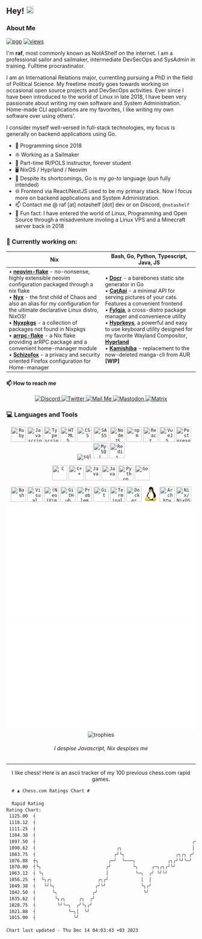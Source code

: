 ## Hey! <img src="../assets/Hi.gif" width="20px" height="20px">

### About Me

[![pgp](https://img.shields.io/badge/pgp-0xBA46BCC36E912922-313131?style=flat&labelColor=545454&color=313131)](https://github.com/notashelf.gpg) [![views](https://komarev.com/ghpvc/?username=notashelf&style=flat&color=313131&label=views)](https://github.com/notashelf)

I'm **raf**, most commonly known as NotAShelf on the internet. I am a professional sailor and sailmaker, intermediate DevSecOps and SysAdmin in training.
Fulltime procrastinator.

I am an International Relations major, currentling pursuing a PhD in the field of Political Science. My freetime mostly goes towards working on occasional
open source projects and DevSecOps activities. Ever since I have been introduced to the world of Linux in late 2018, I have been very passionate about writing
my own software and System Administration. Home-made CLI applications are my favorites, I like writing my own software over using others'.

I consider myself well-versed in full-stack technologies, my focus is generally on backend applications using Go.

- 📅 Programming since 2018
- ⛵ Working as a Sailmaker
- 🏫 Part-time IR/POLS instructor, forever student
- 🖥️ NixOS / Hyprland / Neovim
- 👨 Despite its shortcomings, Go is my _go-to_ language (pun fully intended)
- 🌐 Frontend via React/NextJS used to be my primary stack. Now I focus more on backend applications and System Administration.
- 📫 Contact me @ raf [at] notashelf [dot] dev or on Discord, `@notashelf`
- 🎲 Fun fact: I have entered the world of Linux, Programming and Open Source through a misadventure involing a Linux VPS and a Minecraft server back in 2018

### 🔭 Currently working on:

| **Nix**                                                                                                                                                                                                                                                                                                                                                                                                                                                                                                                                                                                                                                                                                                              | **Bash**, **Go**, **Python**, **Typescript**, **Java**, **JS**                                                                                                                                                                                                                                                                                                                                                                                                                                                                                                                                                                                                                                              |
| -------------------------------------------------------------------------------------------------------------------------------------------------------------------------------------------------------------------------------------------------------------------------------------------------------------------------------------------------------------------------------------------------------------------------------------------------------------------------------------------------------------------------------------------------------------------------------------------------------------------------------------------------------------------------------------------------------------------- | ----------------------------------------------------------------------------------------------------------------------------------------------------------------------------------------------------------------------------------------------------------------------------------------------------------------------------------------------------------------------------------------------------------------------------------------------------------------------------------------------------------------------------------------------------------------------------------------------------------------------------------------------------------------------------------------------------------- |
| • [**neovim-flake**](https://github.com/notashelf/neovim-flake) - no-nonsense, highly extensible neovim configuration packaged through a nix flake<br> • [**Nyx**](https://github.com/notashelf/nyx) - the first child of Chaos and also an alias for my configuration for the ultimate declarative Linux distro, NixOS!<br> • [**Nyxpkgs**](https://github.com/notashelf/nyxkgs) - a collection of packages not found in Nixpkgs<br> • [**arrpc-flake**](https://github.com/NotAShelf/arrpc-flake) - a Nix flake providing arRPC package and a convenient home-manager module<br>• [**Schizofox**](https://github.com/schizofox/schizofox) - a privacy and security oriented Firefox configuration for Home-manager | • [**Docr**](https://github.com/notashelf/docr) - a barebones static site generator in Go<br>• [**CatApi**](https://github.com/notashelf/catApi) - a minimal API for serving pictures of your cats. Features a convenient frontend<br>• [**Fylgja**](https://github.com/hyprland-communştyf/Fylgja), a cross-distro package manager and convenience utility<br>• [**Hyprkeys**](https://github.com/hyprland-community/Hyprkeys), a powerful and easy to use keyboard utility designed for my favorite Wayland Compositor, [**Hyprland**](https://github.com/hyprwm/Hyprland)<br>• [**Kamishiba**](https://github.com/notashelf/kamishiba) - replacement to the now-deleted manga-cli from AUR **[WIP]**<br> |

#### 📫 How to reach me

<p align="center">
 <a href="https://discord.gg/TS6w3TYZRM">
   <img title="Discord" src="../main/assets/icons/discord.svg" width="3.5%">
 </a>
 <a href="https://twitter.com/NotAShelf">
   <img title="Twitter" src="../main/assets/icons/twitter.svg" width="3.5%">
 </a>
 <a href="mailto:me@notashelf.dev">
   <img title="Mail Me" src="../main/assets/icons/gmail.svg" width="3.5%">
 </a>
 <a href="https://social.notashelf.dev/@raf">
   <img title="Mastodon" src="../main/assets/icons/mastodon.svg" width="3.5%">
 </a>
 <a href="https://matrix.to/#/@raf:notashelf.dev">
   <img title="Matrix" src="../main/assets/icons/matrix.svg" width="3.5%">
 </a>
</p>

### 💻 Languages and Tools

<p align="center">
  <code><img title="Ruby" height="40" width="40" src="../main/.github/assets/icons/ruby.png"></code>
  <code><img title="Javascript" height="40" width="40" src="../main/.github/assets/icons/Javascript.png"></code>
  <code><img title="Typescript" height="40" width="40" src="../main/.github/assets/icons/typescript.png"></code>
  <code><img title="HTML5" height="40" width="40" src="../main/.github/assets/icons/html5.svg"></code>
  <code><img title="CSS" height="40" width="40" src="../main/.github/assets/icons/css.svg"></code>
  <code><img title="SASS" height="40" width="40" src="../main/.github/assets/icons/sass.svg"></code>
  <code><img title="NodeJS" height="40" width="40" src="../main/.github/assets/icons/nodejs.png"></code>
  <code><img title="npm" height="40" width="40" src="../main/.github/assets/icons/npm.svg"></code>
  <code><img title="React" height="40" width="40" src="../main/.github/assets/icons/react-original-wordmark.svg"></code>
  <code><img title="VueJS" height="40" width="40" src="../main/.github/assets/icons/vuejs-original-wordmark.svg"></code>
  <code><img title="Postgresql" height="40" width="40" src="../main/.github/assets/icons/postgresql.png"></code>
  <code><img title="SQL" height="40" width="40" src="../main/.github/assets/icons/sql.png" alt="sql"></code>
  <code><img title="MySQL" height="40" width="40" src="../main/.github/assets/icons/mysql.svg"></code>
  <code><img title="Redis" height="40" width="40" src="../main/.github/assets/icons/redis.png"></code>
</p>
<p align="center">
  <code><img title="C" height="40" width="40" src="../main/.github/assets/icons/c.svg"></code>
  <code><img title="C++" height="40" width="40"  src="../main/.github/assets/icons/cpp.svg"></code>
  <code><img title="Java" height="40" width="40" src="../main/.github/assets/icons/java.png"></code>
  <code><img title="Java" height="40" width="40" src="../main/.github/assets/icons/kotlin.png"></code>
  <code><img title="Python" height="40" width="40" src="../main/.github/assets/icons/python-original.svg"></code>
  <code><img title="Go" height="40" width="40" src="../main/.github/assets/icons/go.png"></code>
</p>

<p align="center">
  <code><img title="Bash" height="40" width="40" src="../main/.github/assets/icons/bash.png"></code>
  <code><img title="Visual Studio Code" height="40" width="40" src="../main/.github/assets/icons/vscode.png"></code>
  <code><img title="(Neo)Vim" height="40" width="40" src="../main/.github/assets/icons/vim.png"></code>
  <code><img title="GitHub" height="40" width="40" src="../main/.github/assets/icons/github.svg"></code>
  <code><img title="Problem Solving" height="40" width="40" src="../main/.github/assets/icons/problemSolving.png"></code>
  <code><img title="Git" height="40" width="40" src="../main/.github/assets/icons/git-original.svg"></code>
  <code><img title="Terminal" height="40" width="40" src="../main/.github/assets/icons/terminal.png"></code>
  <code><img title="Docker" height="40" width="40" src="../main/.github/assets/icons/docker.png"></code>
  <code><img title="Linux" height="40" width="40" src="https://raw.githubusercontent.com/devicons/devicon/master/icons/linux/linux-original.svg"></code>
  <code><img title="Arch btw" height="40" width="40" src="../main/.github/assets/icons/arch.svg" href="https://aur.archlinux.org/account/notashelf"></code>
  <code><img title="Nix/NixOS" height="40" width="40" src="../main/.github/assets/icons/nix-snowflake.svg"></code>
</p>

<p align="center">
   <img title="overview" src="https://github.com/NotAShelf/NotAShelf/blob/output/generated/overview.svg">
   <img title="languages" src="https://github.com/NotAShelf/NotAShelf/blob/output/generated/languages.svg">
   <img title="trophies" src="https://github-profile-trophy.vercel.app/?username=NotAShelf&theme=onedark&no-frame=false&row=1&&margin-w=20&no-bg=true">
</p>

<h6 align="center">I despise Javascript, Nix despises me</h6>

---

<p align="center">I like chess! Here is an ascii tracker of my 100 previous chess.com rapid games.</p>

```txt
  # ♟︎ Chess.com Ratings Chart #

  Rapid Rating
Rating Chart:
 1125.00  ┤
 1118.12  ┤                                                             ╭╮╭╮╭╮
 1111.25  ┤                                                            ╭╯╰╯╰╯╰╮╭╮                     ╭╮
 1104.38  ┤                                                           ╭╯      ╰╯╰─╮            ╭─╮   ╭╯╰╮
 1097.50  ┤                                                          ╭╯           ╰╮╭╮╭╮      ╭╯ ╰╮ ╭╯  ╰╮
 1090.62  ┤                              ╭╮                          │             ╰╯╰╯╰╮  ╭╮╭╯   ╰─╯    ╰╮  ╭
 1083.75  ┤                             ╭╯╰╮                   ╭╮╭╮ ╭╯                  ╰╮╭╯╰╯            ╰╮╭╯
 1076.88  ┼╮                          ╭─╯  ╰───╮            ╭╮╭╯╰╯╰─╯                    ╰╯                ╰╯
 1070.00  ┤╰╮                        ╭╯        ╰╮     ╭─╮╭╮╭╯╰╯
 1063.12  ┤ ╰╮                       │          ╰─╮  ╭╯ ╰╯╰╯
 1056.25  ┤  ╰╮╭╮                 ╭╮╭╯            │  │
 1049.38  ┤   ╰╯╰╮               ╭╯╰╯             ╰╮╭╯
 1042.50  ┤      ╰╮             ╭╯                 ╰╯
 1035.62  ┤       ╰╮╭╮     ╭╮  ╭╯
 1028.75  ┤        ╰╯╰─╮  ╭╯╰╮╭╯
 1021.88  ┤            ╰─╮│  ╰╯
 1015.00  ┤              ╰╯

Chart last updated - Thu Dec 14 04:03:43 +03 2023
```

